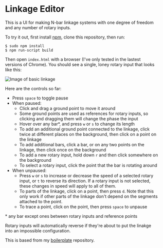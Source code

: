 # Linkage Editor
This is a UI for making N-bar linkage systems with one degree of freedom and any number of rotary inputs. 

To try it out, first install [npm](https://www.npmjs.com/), clone this repository, then run:

```
$ sudo npm install
$ npm run-script build
```

Then open `index.html` with a browser (I've only tested in the lastest versions of Chrome). You should see a single, loney rotary input that looks like this:

![Image of basic linkage](http://i1077.photobucket.com/albums/w463/rjnevels/Screen%20Shot%202015-02-22%20at%208.53.07%20PM_zpskplyty5t.png)

Here are the controls so far:
* Press `space` to toggle pause
* When paused:
  * Click and drag a ground point to move it around
  * Some ground points are used as references for rotary inputs, so clicking and dragging them will change the phase the input
  * Hover over any bar*, and press `w` or `s` to change its length
  * To add an additional ground point connected to the linkage, click twice at different places on the background, then click on a point on the linkage
  * To add additional bars, click a bar, or on any two points on the linkage, then click once on the background
  * To add a new rotary input, hold down `r` and then click somewhere on the background
  * To select a rotary input, click the point that the bar is rotating around
* When unpaused:
  * Press `w` or `s` to increase or decrease the speed of a selected rotary input, or `t` to reverse its direction. If a rotary input is not selected, these changes in speed will apply to all of them.
  * To parts of the linkage, click on a point, then press `d`. Note that this only work if other parts of the linkage don't depend on the segments attached to the point.
  * To trace a point, click on the point, then press `space` to unpause

\* any bar except ones between rotary inputs and reference points

Rotary inputs will automatically reverse if they're about to put the linakge into an impossible configuration.

This is based from my [boilerplate](https://github.com/robz/boilerplate) repository.
